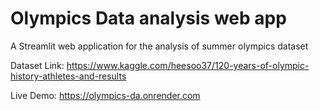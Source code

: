 ﻿# Olympics Data analysis web app
A Streamlit web application for the analysis of summer olympics dataset

Dataset Link: https://www.kaggle.com/heesoo37/120-years-of-olympic-history-athletes-and-results

Live Demo: https://olympics-da.onrender.com
